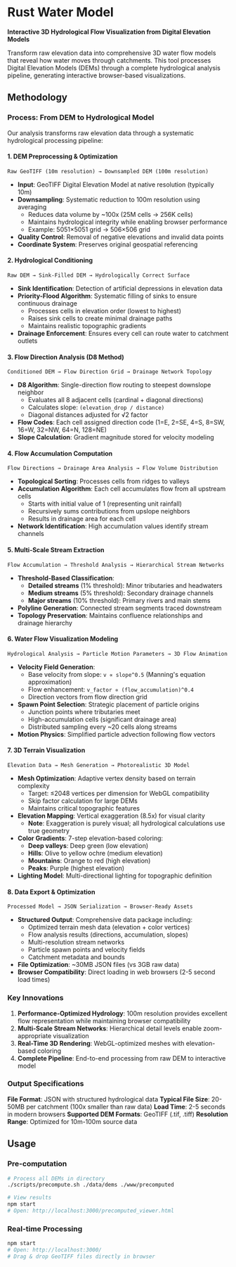 # Rust Water Model

**Interactive 3D Hydrological Flow Visualization from Digital Elevation Models**

Transform raw elevation data into comprehensive 3D water flow models that reveal how water moves through catchments. This tool processes Digital Elevation Models (DEMs) through a complete hydrological analysis pipeline, generating interactive browser-based visualizations.

## Methodology

### Process: From DEM to Hydrological Model

Our analysis transforms raw elevation data through a systematic hydrological processing pipeline:

#### 1. **DEM Preprocessing & Optimization**
```
Raw GeoTIFF (10m resolution) → Downsampled DEM (100m resolution)
```

- **Input**: GeoTIFF Digital Elevation Model at native resolution (typically 10m)
- **Downsampling**: Systematic reduction to 100m resolution using averaging
  - Reduces data volume by ~100x (25M cells → 256K cells)
  - Maintains hydrological integrity while enabling browser performance
  - Example: 5051×5051 grid → 506×506 grid
- **Quality Control**: Removal of negative elevations and invalid data points
- **Coordinate System**: Preserves original geospatial referencing

#### 2. **Hydrological Conditioning**
```
Raw DEM → Sink-Filled DEM → Hydrologically Correct Surface
```

- **Sink Identification**: Detection of artificial depressions in elevation data
- **Priority-Flood Algorithm**: Systematic filling of sinks to ensure continuous drainage
  - Processes cells in elevation order (lowest to highest)
  - Raises sink cells to create minimal drainage paths
  - Maintains realistic topographic gradients
- **Drainage Enforcement**: Ensures every cell can route water to catchment outlets

#### 3. **Flow Direction Analysis (D8 Method)**
```
Conditioned DEM → Flow Direction Grid → Drainage Network Topology
```

- **D8 Algorithm**: Single-direction flow routing to steepest downslope neighbor
  - Evaluates all 8 adjacent cells (cardinal + diagonal directions)
  - Calculates slope: `(elevation_drop / distance)`
  - Diagonal distances adjusted for √2 factor
- **Flow Codes**: Each cell assigned direction code (1=E, 2=SE, 4=S, 8=SW, 16=W, 32=NW, 64=N, 128=NE)
- **Slope Calculation**: Gradient magnitude stored for velocity modeling

#### 4. **Flow Accumulation Computation**
```
Flow Directions → Drainage Area Analysis → Flow Volume Distribution
```

- **Topological Sorting**: Processes cells from ridges to valleys
- **Accumulation Algorithm**: Each cell accumulates flow from all upstream cells
  - Starts with initial value of 1 (representing unit rainfall)
  - Recursively sums contributions from upslope neighbors
  - Results in drainage area for each cell
- **Network Identification**: High accumulation values identify stream channels

#### 5. **Multi-Scale Stream Extraction**
```
Flow Accumulation → Threshold Analysis → Hierarchical Stream Networks
```

- **Threshold-Based Classification**:
  - **Detailed streams** (1% threshold): Minor tributaries and headwaters
  - **Medium streams** (5% threshold): Secondary drainage channels  
  - **Major streams** (10% threshold): Primary rivers and main stems
- **Polyline Generation**: Connected stream segments traced downstream
- **Topology Preservation**: Maintains confluence relationships and drainage hierarchy

#### 6. **Water Flow Visualization Modeling**
```
Hydrological Analysis → Particle Motion Parameters → 3D Flow Animation
```

- **Velocity Field Generation**: 
  - Base velocity from slope: `v ∝ slope^0.5` (Manning's equation approximation)
  - Flow enhancement: `v_factor ∝ (flow_accumulation)^0.4`
  - Direction vectors from flow direction grid
- **Spawn Point Selection**: Strategic placement of particle origins
  - Junction points where tributaries meet
  - High-accumulation cells (significant drainage area)
  - Distributed sampling every ~20 cells along streams
- **Motion Physics**: Simplified particle advection following flow vectors

#### 7. **3D Terrain Visualization**
```
Elevation Data → Mesh Generation → Photorealistic 3D Model
```

- **Mesh Optimization**: Adaptive vertex density based on terrain complexity
  - Target: ≤2048 vertices per dimension for WebGL compatibility
  - Skip factor calculation for large DEMs
  - Maintains critical topographic features
- **Elevation Mapping**: Vertical exaggeration (8.5x) for visual clarity
  - **Note**: Exaggeration is purely visual; all hydrological calculations use true geometry
- **Color Gradients**: 7-step elevation-based coloring:
  - **Deep valleys**: Deep green (low elevation)
  - **Hills**: Olive to yellow ochre (medium elevation)  
  - **Mountains**: Orange to red (high elevation)
  - **Peaks**: Purple (highest elevation)
- **Lighting Model**: Multi-directional lighting for topographic definition

#### 8. **Data Export & Optimization**
```
Processed Model → JSON Serialization → Browser-Ready Assets
```

- **Structured Output**: Comprehensive data package including:
  - Optimized terrain mesh data (elevation + color vertices)
  - Flow analysis results (directions, accumulation, slopes)
  - Multi-resolution stream networks
  - Particle spawn points and velocity fields
  - Catchment metadata and bounds
- **File Optimization**: ~30MB JSON files (vs 3GB raw data)
- **Browser Compatibility**: Direct loading in web browsers (2-5 second load times)

### Key Innovations

1. **Performance-Optimized Hydrology**: 100m resolution provides excellent flow representation while maintaining browser compatibility
2. **Multi-Scale Stream Networks**: Hierarchical detail levels enable zoom-appropriate visualization
3. **Real-Time 3D Rendering**: WebGL-optimized meshes with elevation-based coloring
4. **Complete Pipeline**: End-to-end processing from raw DEM to interactive model

### Output Specifications

**File Format**: JSON with structured hydrological data
**Typical File Size**: 20-50MB per catchment (100x smaller than raw data)
**Load Time**: 2-5 seconds in modern browsers
**Supported DEM Formats**: GeoTIFF (.tif, .tiff)
**Resolution Range**: Optimized for 10m-100m source data

## Usage

### Pre-computation
```bash
# Process all DEMs in directory
./scripts/precompute.sh ./data/dems ./www/precomputed

# View results
npm start
# Open: http://localhost:3000/precomputed_viewer.html
```

### Real-time Processing
```bash
npm start
# Open: http://localhost:3000/
# Drag & drop GeoTIFF files directly in browser
```
